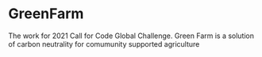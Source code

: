 # GreenFarm
The work for 2021 Call for Code Global Challenge. Green Farm is a solution of carbon neutrality for comumunity supported agriculture
